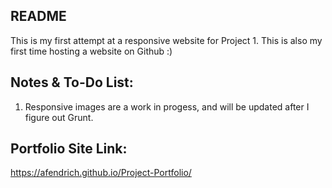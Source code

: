 ## README

This is my first attempt at a responsive website for Project 1.  This is also my first time hosting a website on Github :)  

## Notes & To-Do List:
1. Responsive images are a work in progess, and will be updated after I figure out Grunt.


## Portfolio Site Link:
https://afendrich.github.io/Project-Portfolio/
